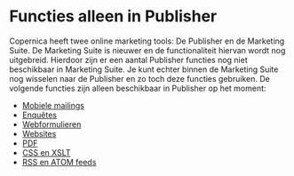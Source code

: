 # Functies alleen in Publisher

Copernica heeft twee online marketing tools: De Publisher en de Marketing
Suite. De Marketing Suite is nieuwer en de functionaliteit hiervan wordt
nog uitgebreid. Hierdoor zijn er een aantal Publisher functies nog niet
beschikbaar in Marketing Suite. Je kunt echter binnen de Marketing Suite
nog wisselen naar de Publisher en zo toch deze functies gebruiken. De volgende
functies zijn alleen beschikbaar in Publisher op het moment:

* [Mobiele mailings](./mobile-mailing)
* [Enquêtes](./surveys)
* [Webformulieren](./web-forms)
* [Websites](./websites)
* [PDF](./pdf-documents)
* [CSS en XSLT](./css-and-xslt)
* [RSS en ATOM feeds](./rss-and-atom-feeds)
